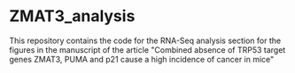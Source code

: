 # ZMAT3_analysis
This repository contains the code for the RNA-Seq analysis section for the figures in the manuscript of the article "Combined absence of TRP53 target genes ZMAT3, PUMA and p21 cause a high incidence of cancer in mice"

